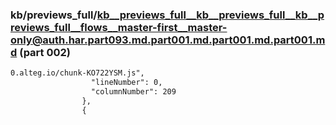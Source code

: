 ### kb/previews_full/kb__previews_full__kb__previews_full__kb__previews_full__flows__master-first__master-only@auth.har.part093.md.part001.md.part001.md.part001.md (part 002)

```md
0.alteg.io/chunk-KO722YSM.js",
                  "lineNumber": 0,
                  "columnNumber": 209
                },
                {
           
```

```
